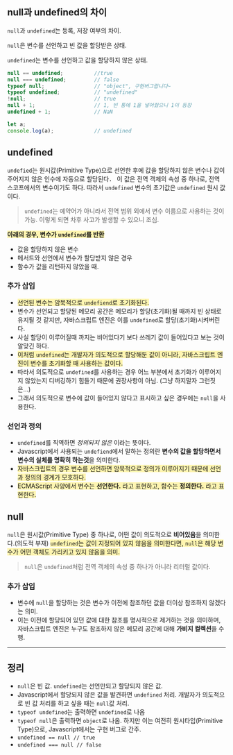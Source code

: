 ## null과 undefined의 차이


`null`과 `undefined`는 등록, 저장 여부의 차이. 

`null`은 변수를 선언하고 빈 값을 할당받은 상태. 

`undefined`는 변수를 선언하고 값을 할당하지 않은 상태. 

```javascript
null == undefined;          //true
null === undefined;         // false
typeof null;                // "object", 구현버그랍니다~
typeof undefined;           // "undefined"
!null;                      // true
null + 1;                   // 1, 빈 통에 1을 넣어줬으니 1이 등장
undefined + 1;              // NaN

let a;
console.log(a);             // undefined
```


## undefined
`undefied`는 원시값(Primitive Type)으로 선언한 후에 값을 할당하지 않은 변수나 값이 주어지지 않은 인수에 자동으로 할당된다．
이 값은 전역 객체의 속성 중 하나로, 전역 스코프에서의 변수이기도 하다. 따라서 `undefined` 변수의 초기값은 `undefined` 원시 값이다. 

> `undefined`는 예약어가 아니라서 전역 범위 외에서 변수 이름으로 사용하는 것이 가능. 이렇게 되면 차후 사고가 발생할 수 있으니 조심.

<span style="background-color:#fff5b1">**아래의 경우, 변수가 `undefined`를 반환**</span>
* 값을 할당하지 않은 변수
* 메서드와 선언에서 변수가 할당받지 않은 경우
* 함수가 값을 리턴하지 않았을 때. 

### 추가 삽입
* <span style="background-color:#fff5b1">선언된 변수는 암묵적으로 `undefiend`로 초기화된다.</span> 
* 변수가 선언되고 할당된 메모리 공간은 메모리가 할당(초기화)될 때까지 빈 상태로 유지될 것 같지만, 자바스크립트 엔진은 이를 `undefined`로 할당(초기화)시켜버린다. 
* 사실 할당이 이루어질때 까지는 비어있다기 보다 쓰레기 값이 들어있다고 보는 것이 알맞긴 하다. 
* <span style="background-color:#fff5b1">이처럼 `undefined`는 개발자가 의도적으로 할당해둔 값이 아니라, 자바스크립트 엔진이 변수를 초기화할 때 사용하는 값이다.</span> 
* 따라서 의도적으로 `undefined`를 사용하는 경우 어느 부분에서 초기화가 이루어지지 않았는지 디버깅하기 힘들기 때문에 권장사항이 아님. (그냥 하지말자 그런짓은...)
* 그래서 의도적으로 변수에 값이 들어있지 않다고 표시하고 싶은 경우에는 `null`을 사용한다. 

### 선언과 정의
* `undefined`를 직역하면 _정의되지 않은_ 이라는 뜻이다. 
* Javascript에서 사용되는 `undefiend`에서 말하는 정의란 **변수의 값을 할당하면서 변수의 실체를 명확히 하는것**을 의미한다. 
* <span style="background-color:#fff5b1">자바스크립트의 경우 변수를 선언하면 암묵적으로 정의가 이루어지기 때문에 선언과 정의의 경계가 모호하다.</span> 
* <span style="background-color:#fff5b1">ECMAScript 사양에서 변수는 **선언한다.** 라고 표현하고, 함수는 **정의한다.** 라고 표현한다.</span> 

## null
`null`은 원시값(Primitive Type) 중 하나로, 어떤 값이 의도적으로 **비어있음**을 의미한다.(의도적 부재)
<span style="background-color:#fff5b1">`undefined`는 값이 지정되어 있지 않음을 의미한다면, `null`은 해당 변수가 어떤 객체도 가리키고 있지 않음을 의미.</span> 

> `null`은 `undefined`처럼 전역 객체의 속성 중 하나가 아니라 리터럴 값이다.


### 추가 삽입
* 변수에 `null`을 할당하는 것은 변수가 이전에 참조하던 값을 더이상 참조하지 않겠다는 의미. 
* 이는 이전에 할당되어 있던 값에 대한 참조를 명시적으로 제거하는 것을 의미하며, 자바스크립트 엔진은 누구도 참조하지 않은 메모리 공간에 대해 **가비지 컬렉션**을 수행. 
---

## 정리

* `null`은 빈 값. `undefined`는 선언만되고 할당되지 않은 값.
* Javascript에서 할당되지 않은 값을 발견하면 `undefined` 처리. 개발자가 의도적으로 빈 값 처리를 하고 싶을 때는 `null`값 처리.
* `typeof undefined`는 출력하면 `undefined`로 나옴
* `typeof null`은 출력하면 `object`로 나옴. 하지만 이는 여전히 원시타입(Primitive Type)으로, Javascript에서는 구현 버그로 간주. 
* `undefined == null // true`
* `undefined === null // false`

